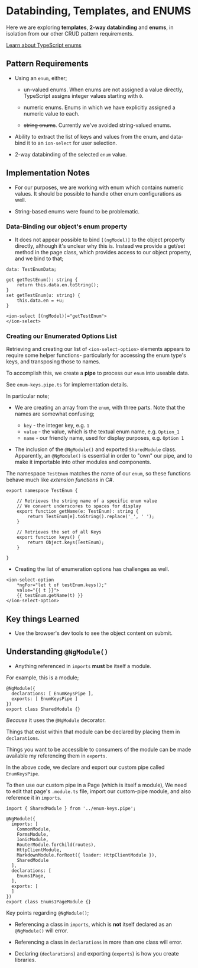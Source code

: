 


# Databinding, Templates, and ENUMS

Here we are exploring **templates**, **2-way databinding** and **enums**,
in isolation from our other CRUD pattern requirements.

[Learn about TypeScript enums](https://www.typescriptlang.org/docs/handbook/enums.html)

## Pattern Requirements

+ Using an `enum`, either;

    + un-valued enums.
When enums are not assigned a value directly, TypeScript assigns integer values starting with `0`.

    + numeric enums.
Enums in which we have explicitly assigned a numeric value to each.

    + ~~string enums~~.
Currently we've avoided string-valued enums.

+ Ability to extract the list of keys and values from the enum, and data-bind it to an `ion-select` for user selection.

+ 2-way databinding of the selected `enum` value.

## Implementation Notes

+ For our purposes, we are working with enum which contains numeric values. It should be possible to handle other enum configurations as well.

+ String-based enums were found to be problematic.

### Data-Binding our object's enum property

+ It does not appear possible to bind `[(ngModel)]` to the object property directly, although it's unclear why this is.  Instead we provide a get/set method in the page class, which provides access to our object property, and we bind to that;

```
data: TestEnumData; 

get getTestEnum(): string {
    return this.data.en.toString();
}
set getTestEnum(u: string) {
    this.data.en = +u;
}
```

```
<ion-select [(ngModel)]="getTestEnum"> 
</ion-select>
```

### Creating our Enumerated Options List

Retrieving and creating our list of `<ion-select-option>` elements appears to require some helper functions- particularly for accessing the enum type's keys, and transposing those to names. 

To accomplish this, we create a **pipe** to process our `enum` into useable data.

See `enum-keys.pipe.ts` for implementation details.

In particular note;

+ We are creating an array from the `enum`, with three parts. 
Note that the names are somewhat confusing;

    + `key` - the integer key, e.g. `1`
    + `value` - the value, which is the textual enum name, e.g. `Option_1`
    + `name` - our friendly name, used for display purposes, e.g. `Option 1`

+ The inclusion of the `@NgModule()` and exported `SharedModule` class.  
Apparently, an `@NgModule()` is essential in order to "own" our pipe, and to make it importable into other modules and components.

The namespace `TestEnum` matches the name of our `enum`, so these functions behave much like *extension functions* in C#.

```
export namespace TestEnum {

    // Retrieves the string name of a specific enum value
    // We convert underscores to spaces for display
    export function getName(e: TestEnum): string {
        return TestEnum[e].toString().replace('_', ' ');
    }

    // Retrieves the set of all Keys
    export function keys() {
        return Object.keys(TestEnum);
    }

}
```





+ Creating the list of enumeration options has challenges as well.  

```
<ion-select-option 
    *ngFor="let t of testEnum.keys();" 
    value="{{ t }}">
    {{ testEnum.getName(t) }}
</ion-select-option>
```



## Key things Learned

+ Use the browser's dev tools to see the object content on submit.


## Understanding `@NgModule()`

+ Anything referenced in `imports` **must** be itself a module.

For example, this is a module;

```
@NgModule({
  declarations: [ EnumKeysPipe ],
  exports: [ EnumKeysPipe ]
})
export class SharedModule {}
```

*Because* it uses the `@NgModule` decorator. 

Things that exist within that module can be declared
by placing them in `declarations`.

Things you want to be accessible to consumers of the module can be
made available my referencing them in `exports`.

In the above code, we declare and export our custom pipe called `EnumKeysPipe`. 

To then use our custom pipe in a Page (which is itself a module),
We need to edit that page's `.module.ts` file, import our custom-pipe module,
and also reference it in `imports`. 

```
import { SharedModule } from '../enum-keys.pipe';

@NgModule({
  imports: [
    CommonModule,
    FormsModule,
    IonicModule,
    RouterModule.forChild(routes),
    HttpClientModule,
    MarkdownModule.forRoot({ loader: HttpClientModule }),
    SharedModule
  ],
  declarations: [
    Enums1Page,
  ],
  exports: [
  ]
})
export class Enums1PageModule {}
```

Key points regarding `@NgModule()`;

+ Referencing a class in `imports`, which is **not** itself declared as an `@NgModule()` will error.

+ Referencing a class in `declarations` in more than one class will error. 

+ Declaring (`declarations`) and exporting (`exports`) is how you create libraries. 